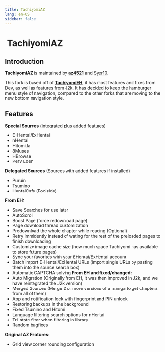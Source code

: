 ```yaml
---
title: TachiyomiAZ
lang: en-US
sidebar: false
---
```


# <img class="headerLogo" :src="$withBase('/assets/media/fork-AZ-icon.png')"> TachiyomiAZ

<ForkButtons forkName="TachiyomiAZ" downloadLink="https://api.github.com/repos/az4521/TachiyomiAZ/releases/latest" githubLink="window.open('https://github.com/az4521/TachiyomiAZ')"/>

## Introduction
**TachiyomiAZ** is maintained by **[az4521](https://github.com/az4521)** and [Syer10](https://github.com/jobobby04).

This fork is based off of **[TachiyomiEH](/forks/TachiyomiEH)**, it has most features and fixes from Dev, as well as features from J2k. It has decided to keep the hamburger menu style of navigation, compared to the other forks that are moving to the new bottom navigation style.

## Features
**Special Sources** (integrated plus added features)
- E-Hentai/ExHentai
- nHentai
- Hitomi.la
- 8Muses
- HBrowse
- Perv Eden

**Delegated Sources** (Sources with added features if installed)
- Puruin
- Tsumino
- HentaiCafe (Foolside)

**From EH:**
- Save Searches for use later
- AutoScroll
- Boost Page (force redownload page)
- Page download thread customization
- Predownload the whole chapter while reading (Optional)
- Retry immidently instead of wating for the rest of the preloaded pages to finish downloading
- Customize image cache size (how much space Tachiyomi has available to store future pages)
- Sync your favorites with your EHentai/ExHentai account
- Batch import E-Hentai/ExHentai URLs (import single URLs by pasting them into the source search box)
- Automatic CAPTCHA solving
**From EH and fixed/changed:**
- Auto Migration (Originally from EH, it was then improved in J2k, and we have reintegrated the J2k version)
- Merged Sources (Merge 2 or more versions of a manga to get chapters from all of them)
- App and notification lock with fingerprint and PIN unlock
- Restoring backups in the background
- Fixed Tsumino and Hitomi
- Language filtering search options for nHentai
- Tri-state filter when filtering in library
- Random bugfixes

**Original AZ Features:**
- Grid view corner rounding configuration

<img :src="$withBase('/assets/media/fork-AZ-symbol.png')">
